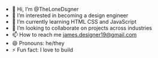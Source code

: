 - 👋 Hi, I’m @TheLoneDsgner
- 👀 I’m interested in becoming a design engineer
- 🌱 I’m currently learning HTML CSS and JavaScript
- 💞️ I’m looking to collaborate on projects across industries
- 📫 How to reach me james.designer19@gmail.com
- 😄 Pronouns: he/they
- ⚡ Fun fact: I love to build

<!---
TheLoneDsgner/TheLoneDsgner is a ✨ special ✨ repository because its `README.md` (this file) appears on your GitHub profile.
You can click the Preview link to take a look at your changes.
--->
